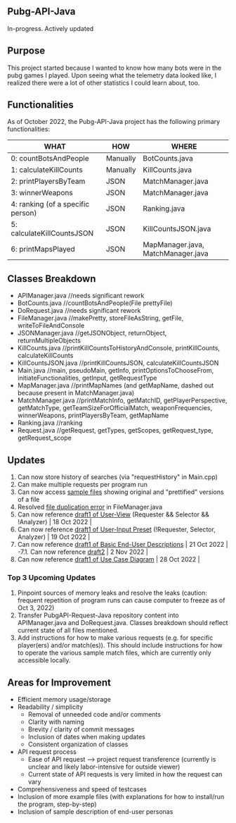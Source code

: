 ## Pubg-API-Java ##
In-progress. Actively updated

## Purpose ## 
This project started because I wanted to know how many bots were in the pubg games I played. Upon seeing what the telemetry data looked like, I realized there were a lot of other statistics I could learn about, too. 

## Functionalities ##
As of October 2022, the Pubg-API-Java project has the following primary functionalities:

| WHAT      |   HOW   | WHERE |
|---------- | ------- | ----- |
|0: countBotsAndPeople | Manually | BotCounts.java |
|1: calculateKillCounts	| Manually | KillCounts.java |	
|2: printPlayersByTeam | JSON | MatchManager.java |
|3: winnerWeapons |	JSON | MatchManager.java |
|4: ranking (of a specific person)|	JSON | Ranking.java |
|5: calculateKillCountsJSON	|	JSON | KillCountsJSON.java |
|6: printMapsPlayed |	JSON | MapManager.java, MatchManager.java|

## Classes Breakdown ##
* APIManager.java  //needs significant rework
* BotCounts.java //countBotsAndPeople(File prettyFile)
* DoRequest.java //needs significant rework
* FileManager.java //makePretty, storeFileAsString, getFile, writeToFileAndConsole
* JSONManager.java //getJSONObject, returnObject, returnMultipleObjects
* KillCounts.java //printKillCountsToHistoryAndConsole, printKillCounts, calculateKillCounts
* KillCountsJSON.java //printKillCountsJSON, calculateKillCountsJSON
* Main.java //main, pseudoMain, getInfo, printOptionsToChooseFrom, initiateFunctionalities, getInput, getRequestType
* MapManager.java //printMapNames (and getMapName, dashed out because present in MatchManager.java)
* MatchManager.java //printMatchInfo, getMatchID, getPlayerPerspective, getMatchType, getTeamSizeForOfficialMatch, weaponFrequencies, winnerWeapons, printPlayersByTeam, getMapName
* Ranking.java //ranking
* Request.java //getRequest, getTypes, getScopes, getRequest_type, getRequest_scope

## Updates ##

1. Can now store history of searches (via "requestHistory" in Main.cpp)
2. Can make multiple requests per program run
3. Can now access [sample files](https://github.com/JS1936/PubgAPI-Java/tree/work/src/main/resources) showing original and "prettified" versions of a file
4. Resolved [file duplication error](https://github.com/JS1936/PubgAPI-Java/files/9720547/PubgAPI-Java_.Update.4.Details.pdf) in FileManager.java
5. Can now reference [draft1 of User-View](https://github.com/JS1936/PubgAPI-Java/files/9836661/Draft.1_.User-View.Requester.Selector.1.pdf) (Requester && Selector && !Analyzer) | 18 Oct 2022 |
6. Can now reference [draft1 of User-Input Preset](https://github.com/JS1936/PubgAPI-Java/blob/work2/src/main/resources/Draft%201_%20User-Input%20Preset%20(!Requester%20%26%26%20Selector%20%26%26%20Analyzer).pdf) (!Requester, Selector, Analyzer) | 19 Oct 2022 |
7. Can now reference [draft1 of Basic End-User Descriptions](https://github.com/JS1936/PubgAPI-Java/files/9836733/PubgAPI-Java_.Draft1.of.Basic.End-User.Descriptions.pdf) | 21 Oct 2022 |  
-7.1. Can now reference [draft2](https://github.com/JS1936/PubgAPI-Java/blob/work2/src/main/resources/PubgAPI-Java_%20Draft2%20of%20Basic%20End-User%20Descriptions.pdf) | 2 Nov 2022 |
8. Can now reference [draft1 of Use Case Diagram](https://github.com/JS1936/PubgAPI-Java/blob/work2/src/main/resources/Draft1-%20Use%20Case%20Diagram%20-%20Pubg-API-Java%20Program.pdf) | 28 Oct 2022 |

### Top 3 Upcoming Updates ###


1. Pinpoint sources of memory leaks and resolve the leaks (caution: frequent repetition of program runs can cause computer to freeze as of Oct 3, 2022) 
2. Transfer PubgAPI-Request-Java repository content into APIManager.java and DoRequest.java. Classes breakdown should reflect current state of all files mentioned.
3. Add instructions for how to make various requests (e.g. for specific player(ers) and/or match(es)). This should include instructions for how to operate the various sample match files, which are currently only accessible locally.

## Areas for Improvement ##
* Efficient memory usage/storage
* Readability / simplicity
    * Removal of unneeded code and/or comments
    * Clarity with naming
    * Brevity / clarity of commit messages
    * Inclusion of dates when making updates
    * Consistent organization of classes
* API request process
    * Ease of API request --> project request transference (currently is unclear and likely labor-intensive for outside viewer)
    * Current state of API requests is very limited in how the request can vary
* Comprehensiveness and speed of testcases
* Inclusion of more example files (with explanations for how to install/run the program, step-by-step)
* Inclusion of sample description of end-user personas


